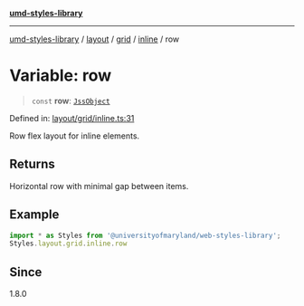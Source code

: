 [**umd-styles-library**](../../../../../../README.md)

***

[umd-styles-library](../../../../../../modules.md) / [layout](../../../../../README.md) / [grid](../../../README.md) / [inline](../README.md) / row

# Variable: row

> `const` **row**: [`JssObject`](../../../../../../utilities/namespaces/transform/type-aliases/JssObject.md)

Defined in: [layout/grid/inline.ts:31](https://github.com/UMD-Digital/design-system/blob/8021d9898368f604bce452fe4dde6fae3a0578fd/packages/styles/source/layout/grid/inline.ts#L31)

Row flex layout for inline elements.

## Returns

Horizontal row with minimal gap between items.

## Example

```typescript
import * as Styles from '@universityofmaryland/web-styles-library';
Styles.layout.grid.inline.row
```

## Since

1.8.0
